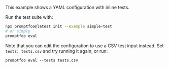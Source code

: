This example shows a YAML configuration with inline tests.

Run the test suite with:

```bash
npx promptfoo@latest init --example simple-test
# or simply
promptfoo eval
```

Note that you can edit the configuration to use a CSV test input instead. Set
`tests: tests.csv` and try running it again, or run:

```
promptfoo eval --tests tests.csv
```
